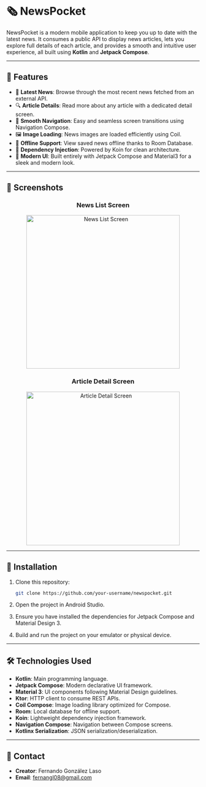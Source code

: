 # 🗞️ NewsPocket

NewsPocket is a modern mobile application to keep you up to date with the latest news. It consumes a public API to display news articles, lets you explore full details of each article, and provides a smooth and intuitive user experience, all built using **Kotlin** and **Jetpack Compose**.

---

## 🚀 Features

- 📰 **Latest News**: Browse through the most recent news fetched from an external API.
- 🔍 **Article Details**: Read more about any article with a dedicated detail screen.
- 🧭 **Smooth Navigation**: Easy and seamless screen transitions using Navigation Compose.
- 🖼️ **Image Loading**: News images are loaded efficiently using Coil.
- 💾 **Offline Support**: View saved news offline thanks to Room Database.
- 🧩 **Dependency Injection**: Powered by Koin for clean architecture.
- 🎨 **Modern UI**: Built entirely with Jetpack Compose and Material3 for a sleek and modern look.

---

## 📸 Screenshots

<!-- You can update these when you have real screenshots -->
<div align="center">

### News List Screen  
<img src="app/src/main/res/drawable/news_list.png" width="400" alt="News List Screen">

### Article Detail Screen  
<img src="app/src/main/res/drawable/article_detail.png" width="400" alt="Article Detail Screen">

</div>

---

## 📲 Installation

1. Clone this repository:

   ```bash
   git clone https://github.com/your-username/newspocket.git
   ```
2. Open the project in Android Studio.
3. Ensure you have installed the dependencies for Jetpack Compose and Material Design 3.
4. Build and run the project on your emulator or physical device.

---

## 🛠️ **Technologies Used**

- **Kotlin**: Main programming language.
- **Jetpack Compose**: Modern declarative UI framework.
- **Material 3**: UI components following Material Design guidelines.
- **Ktor**: HTTP client to consume REST APIs.
- **Coil Compose**: Image loading library optimized for Compose.
- **Room**: Local database for offline support.
- **Koin**: Lightweight dependency injection framework.
- **Navigation Compose**: Navigation between Compose screens.
- **Kotlinx Serialization**: JSON serialization/deserialization.

---

## 📧 **Contact**

- **Creator**: Fernando González Laso
- **Email**: fernangl08@gmail.com
